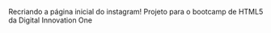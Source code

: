 Recriando a página inicial do instagram!
Projeto para o bootcamp de HTML5 da Digital Innovation One

